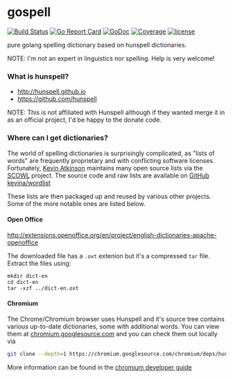 # gospell
[![Build Status](https://travis-ci.org/client9/gospell.svg?branch=master)](https://travis-ci.org/client9/gospell) [![Go Report Card](http://goreportcard.com/badge/client9/gospell)](http://goreportcard.com/report/client9/gospell) [![GoDoc](https://godoc.org/github.com/client9/gospell?status.svg)](https://godoc.org/github.com/client9/gospell) [![Coverage](http://gocover.io/_badge/github.com/client9/gospell)](http://gocover.io/github.com/client9/gospell) [![license](https://img.shields.io/badge/license-MIT-blue.svg?style=flat)](https://raw.githubusercontent.com/client9/gospell/master/LICENSE)

pure golang spelling dictionary based on hunspell dictionaries.

NOTE: I'm not an expert in linguistics nor spelling.  Help is very
welcome!

### What is hunspell?

* http://hunspell.github.io
* https://github.com/hunspell

NOTE: This is not affiliated with Hunspell although if they wanted
merge it in as an official project, I'd be happy to the donate code.

### Where can I get dictionaries?

The world of spelling dictionaries is surprisingly complicated, as
"lists of words" are frequently proprietary and with conflicting
software licenses.  Fortunately, [Kevin Atkinson](http://www.kevina.org)
maintains many open source lists via
the [SCOWL](http://wordlist.aspell.net) project.  The source code and
raw lists are available on
[GitHub kevina/wordlist](https://github.com/kevina/wordlist)

These lists are then packaged up and reused by various other projects.
Some of the more notable ones are listed below.

#### Open Office

http://extensions.openoffice.org/en/project/english-dictionaries-apache-openoffice

The downloaded file has a `.oxt` extenion but it's a compressed `tar`
file.  Extract the files using:

```
mkdir dict-en
cd dict-en
tar -xzf ../dict-en.oxt
```

#### Chromium

The Chrome/Chromium browser uses Hunspell and it's source tree
contains various up-to-date dictionaries, some with additional words.  You can view them at
[chromium.googlesource.com](https://chromium.googlesource.com/chromium/deps/hunspell_dictionaries/+/master)
and you can check them out locally via

```bash
git clone --depth=1 https://chromium.googlesource.com/chromium/deps/hunspell_dictionaries
```

More information can be found in the [chromium developer guide](https://www.chromium.org/developers/how-tos/editing-the-spell-checking-dictionaries)
